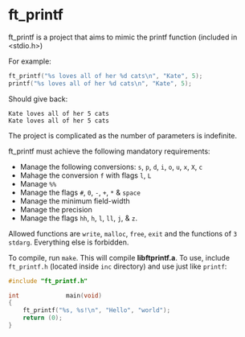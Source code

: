 # ft_printf
ft_printf is a project that aims to mimic the printf function (included in &lt;stdio.h>)

For example:
```c
ft_printf("%s loves all of her %d cats\n", "Kate", 5);
printf("%s loves all of her %d cats\n", "Kate", 5);
```
Should give back:
```console
Kate loves all of her 5 cats
Kate loves all of her 5 cats
```

The project is complicated as the number of parameters is indefinite.  
  
ft_printf must achieve the following mandatory requirements:  
  
* Manage the following conversions: `s`, `p`, `d`, `i`, `o`, `u`, `x`, `X`, `c`
* Mahage the conversion `f` with flags `l`, `L`
* Manage `%%`
* Manage the flags `#`, `0`, `-`, `+`, `*` & `space`
* Manage the minimum field-width
* Manage the precision
* Manage the flags `hh`, `h`, `l`, `ll`, `j`, & `z`.

Allowed functions are `write`, `malloc`, `free`, `exit` and the functions of `3 stdarg`. Everything else is forbidden.

To compile, run `make`. This will compile **libftprintf.a**. To use, include `ft_printf.h` (located inside `inc` directory) and use just like `printf`:
```c
#include "ft_printf.h"

int				main(void)
{
	ft_printf("%s, %s!\n", "Hello", "world");
	return (0);
}
```
